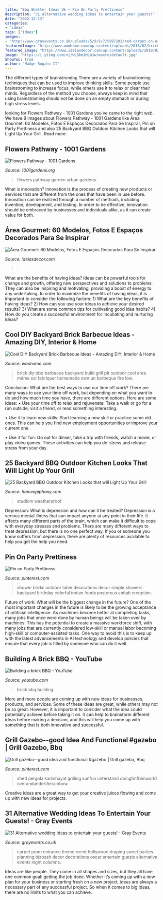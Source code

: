 ```yaml
---
title: "Bbq Shelter Ideas Uk ~ Pin On Party Prettiness"
description: "31 alternative wedding ideas to entertain your guests!"
date: "2022-12-13"
categories:
- "ideas"
tags: ["ideas"]
images:
- "http://www.grayevents.co.uk/uploads/5/9/9/7/5997282/red-carpet-on-arrival_orig.jpg"
featuredImage: "http://www.woohome.com/wp-content/uploads/2016/02/brick-barbecue-tips-9.jpg"
featured_image: "https://www.ideiasdecor.com/wp-content/uploads/2019/02/area-gourmet-5.jpg"
image: "https://i.ytimg.com/vi/wLSbm1MLo1w/maxresdefault.jpg"
ShowToc: true
author: "Madge Rogahn II"
---
```



The different types of brainstroming
There are a variety of brainstroming techniques that can be used to improve thinking skills. Some people use brainstroming to increase focus, while others use it to relax or clear their minds. Regardless of the method you choose, always keep in mind that using brainstroming should not be done on an empty stomach or during high stress levels.

	

		
looking for Flowers Pathway - 1001 Gardens you've came to the right web. We have 8 Images about Flowers Pathway - 1001 Gardens like Área Gourmet: 60 Modelos, Fotos E Espaços Decorados Para Se Inspirar, Pin on Party Prettiness and also 25 Backyard BBQ Outdoor Kitchen Looks that will Light Up Your Grill. Read more:
		
    
## Flowers Pathway - 1001 Gardens

<img loading=lazy src="https://www.1001gardens.org/wp-content/uploads/2014/04/garden-flowers.jpg" onerror="this.onerror=null;this.src='https://tse2.mm.bing.net/th?id=OIP.hBJWvu_FBw-SA4FuXLKYKQHaJ4&amp;pid=15.1';" alt="Flowers Pathway - 1001 Gardens">

_Source: 1001gardens.org_

>flowers pathway garden urban gardens. 

	

What is innovation?
Innovation is the process of creating new products or services that are different from the ones that have been in use before. Innovation can be realized through a number of methods, including invention, development, and testing. In order to be effective, innovation should be embraced by businesses and individuals alike, as it can create value for both.

    
## Área Gourmet: 60 Modelos, Fotos E Espaços Decorados Para Se Inspirar

<img loading=lazy src="https://www.ideiasdecor.com/wp-content/uploads/2019/02/area-gourmet-5.jpg" onerror="this.onerror=null;this.src='https://tse1.mm.bing.net/th?id=OIP.Q0CfU4p1QlX-gtvJDMv0VwHaLG&amp;pid=15.1';" alt="Área Gourmet: 60 Modelos, Fotos E Espaços Decorados Para Se Inspirar">

_Source: ideiasdecor.com_

>. 

	

What are the benefits of having ideas?
Ideas can be powerful tools for change and growth, offering new perspectives and solutions to problems. They can also be inspiring and motivating, providing a boost of energy to any undertaking. In order to maximize the benefits of having ideas, it is important to consider the following factors: 1) What are the key benefits of having ideas? 2) How can you use your ideas to achieve your desired results? 3) What are some common tips for cultivating good idea habits? 4) How do you create a successful environment for incubating and nurturing ideas?

    
## Cool DIY Backyard Brick Barbecue Ideas - Amazing DIY, Interior &amp; Home

<img loading=lazy src="http://www.woohome.com/wp-content/uploads/2016/02/brick-barbecue-tips-9.jpg" onerror="this.onerror=null;this.src='https://tse2.mm.bing.net/th?id=OIP._bu6sa8ucKZfM0cEQHj_uwHaIU&amp;pid=15.1';" alt="Cool DIY Backyard Brick Barbecue Ideas - Amazing DIY, Interior &amp; Home">

_Source: woohome.com_

>brick diy bbq barbecue backyard build grill pit outdoor cool area même soi fabriquer homemade own un barbeque fire low. 

	

Conclusion: What are the best ways to use our time off work?
There are many ways to use your time off work, but depending on what you want to do and how much time you have, there are different options. Here are some ideas: 
• Use your time off to relax and rejuvenate: Take a walk or go for a run outside, visit a friend, or read something interesting. 

• Use it to learn new skills: Start learning a new skill or practice some old ones. This can help you find new employment opportunities or improve your current one. 

• Use it for fun: Go out for dinner, take a trip with friends, watch a movie, or play video games. These activities can help you de-stress and release stress from your day.

    
## 25 Backyard BBQ Outdoor Kitchen Looks That Will Light Up Your Grill

<img loading=lazy src="https://homeepiphany.com/wp-content/uploads/2015/05/Outdoor-Kitchens2.jpg" onerror="this.onerror=null;this.src='https://tse1.mm.bing.net/th?id=OIP.EMfx0F_ZBkOeZqHm8TR8dAHaE8&amp;pid=15.1';" alt="25 Backyard BBQ Outdoor Kitchen Looks that will Light Up Your Grill">

_Source: homeepiphany.com_

>studiom weatherproof. 

	

Depression: What is depression and how can it be treated?
Depression is a serious mental illness that can impact anyone at any point in their life. It affects many different parts of the brain, which can make it difficult to cope with everyday stresses and problems. There are many different ways to treat depression, but there is no one perfect way. If you or someone you know suffers from depression, there are plenty of resources available to help you get the help you need.

    
## Pin On Party Prettiness

<img loading=lazy src="https://i.pinimg.com/736x/a7/ae/ab/a7aeabe4e302234e433768640908c275--outdoor-bridal-showers-bridal-shower-tea.jpg" onerror="this.onerror=null;this.src='https://tse3.mm.bing.net/th?id=OIP.aJ5PYpGUfP7FnneME8MYjgHaLE&amp;pid=15.1';" alt="Pin on Party Prettiness">

_Source: pinterest.com_

>shower bridal outdoor table decorations decor simple showers backyard birthday colorful indian foods posterous anitab reception. 

	

Future of work: What will be the biggest change in the future?
One of the most important changes in the future is likely to be the growing acceptance of artificial intelligence. As machines become better at completing tasks, many jobs that once were done by human beings will be taken over by machines. This has the potential to create a massive workforce shift, with many jobs that are currently considered low-skill or manual labor becoming high-skill or computer-assisted tasks. One way to avoid this is to keep up with the latest advancements in AI technology and develop policies that ensure that every job is filled by someone who can do it well.

    
## Building A Brick BBQ - YouTube

<img loading=lazy src="https://i.ytimg.com/vi/wLSbm1MLo1w/maxresdefault.jpg" onerror="this.onerror=null;this.src='https://tse4.mm.bing.net/th?id=OIP.Qu8e66K2bxv5FnSfSjhL6gHaEK&amp;pid=15.1';" alt="Building a brick BBQ - YouTube">

_Source: youtube.com_

>brick bbq building. 

	

More and more people are coming up with new ideas for businesses, products, and services. Some of these ideas are great, while others may not be so great. However, it is important to consider what the idea could potentially achieve before taking it on. It can help to brainstorm different ideas before making a decision, and this will help you come up with something that is both innovative and successful.

    
## Grill Gazebo--good Idea And Functional #gazebo | Grill Gazebo, Bbq

<img loading=lazy src="https://i.pinimg.com/736x/1b/b7/61/1bb761933aba74b45ca943cf2e077372.jpg" onerror="this.onerror=null;this.src='https://tse4.mm.bing.net/th?id=OIP.j5FdQ-4NKpAmUcgbDoIJHwAAAA&amp;pid=15.1';" alt="Grill gazebo--good idea and functional #gazebo | Grill gazebo, Bbq">

_Source: pinterest.com_

>shed pergola kadinhayat grilling sunfun unterstand doingfmfbimworld overandundertherainbow. 

	

Creative ideas are a great way to get your creative juices flowing and come up with new ideas for projects.

    
## 31 Alternative Wedding Ideas To Entertain Your Guests! - Gray Events

<img loading=lazy src="http://www.grayevents.co.uk/uploads/5/9/9/7/5997282/red-carpet-on-arrival_orig.jpg" onerror="this.onerror=null;this.src='https://tse3.mm.bing.net/th?id=OIP.UaZmK25OoqQ-ZPFKaxPhiAHaF3&amp;pid=15.1';" alt="31 Alternative wedding ideas to entertain your guests! - Gray Events">

_Source: grayevents.co.uk_

>carpet prom entrance theme event hollywood draping sweet parties planning bizbash decor decorations oscar entertain guests alternative events night columns. 

	

Ideas are like people. They come in all shapes and sizes, but they all have one common goal: getting the job done. Whether it’s coming up with a new plan for your business or starting fresh on a new project, ideas are always a necessary part of any successful project. So when it comes to big ideas, there are no limits to what you can achieve.

